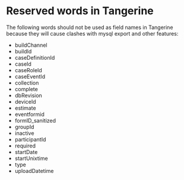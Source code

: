 # Reserved words in Tangerine

The following words should not be used as field names in Tangerine because they will cause clashes with mysql export and other features:
- buildChannel
- buildId
- caseDefinitionId
- caseId
- caseRoleId
- caseEventId
- collection
- complete
- dbRevision
- deviceId
- estimate
- eventformid
- formID_sanitized
- groupId
- inactive
- participantId
- required
- startDate
- startUnixtime
- type
- uploadDatetime
